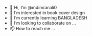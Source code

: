 - 👋 Hi, I’m @mdimranali0
- 👀 I’m interested in book cover design
- 🌱 I’m currently learning BANGLADESH
- 💞️ I’m looking to collaborate on ...
- 📫 How to reach me ...

<!---
mdimranali0/mdimranali0 is a ✨ special ✨ repository because its `README.md` (this file) appears on your GitHub profile.
You can click the Preview link to take a look at your changes.
--->

